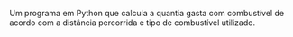 Um programa em Python que calcula a quantia gasta com combustível de acordo com a distância percorrida e tipo de combustível utilizado.
